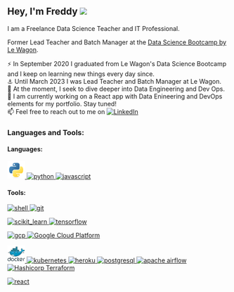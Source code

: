 <h2 align="left">
Hey, I'm Freddy
<img src="https://media.giphy.com/media/hvRJCLFzcasrR4ia7z/giphy.gif" width="28">
</h2>

I am a Freelance Data Science Teacher and IT Professional.
<br />

Former Lead Teacher and Batch Manager at the [Data Science Bootcamp by Le Wagon](https://www.lewagon.com/data-science-course).
<br />

⚡ In September 2020 I graduated from Le Wagon's Data Science Bootcamp and I keep on learning new things every day since.<br />
⚓ Until March 2023 I was Lead Teacher and Batch Manager at Le Wagon. <br />
🌱 At the moment, I seek to dive deeper into Data Engineering and Dev Ops.<br />
🔭 I am currently working on a React app with Data Enineering and DevOps elements for my portfolio. Stay tuned!<br />
📫 Feel free to reach out to me on [<img alt="LinkedIn" height="15px" src="https://www.flaticon.com/svg/static/icons/svg/725/725337.svg"/>](https://www.linkedin.com/in/frederik-laubisch/)
<h3 align="left">Languages and Tools:</h3>
<h4 align="left">Languages:</h3>
<p align="left">
<a href="https://www.python.org" target="_blank" rel="noreferrer"> <img src="https://raw.githubusercontent.com/devicons/devicon/master/icons/python/python-original.svg" alt="python" width="40" height="40"/> </a>
<a href="https://learn.microsoft.com/en-us/dotnet/csharp/" target="_blank" rel="noreferrer"> <img src="https://raw.githubusercontent.com/dotnet/docs/cb475ed45f881e9462e34764480d3b0ebce85e91/docs/images/hub/csharp.svg" alt="python" width="40" height="40"/> </a>
<a href="https://nodejs.org/en" target="_blank" rel="noreferrer"><img src="https://e7.pngegg.com/pngimages/130/641/png-clipart-javascript-node-js-computer-icons-logo-application-software-javascript-icon-text-logo.png" alt="javascript"  width="40" height="40"/></a>
</p>

<h4 align="left">Tools:</h3>
<!-- General Tool (shell, git etc) -->
<p align="left">
<a href="https://en.wikipedia.org/wiki/Shell_script" target="_blank" rel="noreferrer"> <img src="https://cdn3.brettterpstra.com/uploads/2015/02/terminal-longshadow.png" alt="shell" width="40" height="40"/> </a> 
 <a href="https://git-scm.com/" target="_blank" rel="noreferrer"> <img src="https://www.vectorlogo.zone/logos/git-scm/git-scm-icon.svg" alt="git" width="40" height="40"/> </a>
 </p>
<!--ML Tools-->
<p align="left">
<a href="https://scikit-learn.org/" target="_blank" rel="noreferrer"> <img src="https://upload.wikimedia.org/wikipedia/commons/0/05/Scikit_learn_logo_small.svg" alt="scikit_learn" width="40" height="40"/> </a> <a href="https://www.tensorflow.org" target="_blank" rel="noreferrer"> <img src="https://www.vectorlogo.zone/logos/tensorflow/tensorflow-icon.svg" alt="tensorflow" width="40" height="40"/> </a> 
</p>
<!--Cloud Platforms-->
<p>
 <a href="https://cloud.google.com" target="_blank" rel="noreferrer"> <img src="https://www.vectorlogo.zone/logos/google_cloud/google_cloud-icon.svg" alt="gcp" width="40"  height="40"/> </a>
 <a href="https://azure.microsoft.com/"><img src="https://swimburger.net/media/ppnn3pcl/azure.png" alt="Google Cloud Platform" width="40" height="40"/>
</p>

<!--DevOps & Tools-->
<p align="left">
<a href="https://www.docker.com/" target="_blank" rel="noreferrer"> <img src="https://raw.githubusercontent.com/devicons/devicon/master/icons/docker/docker-original-wordmark.svg" alt="docker" width="40" height="40"/> </a>
<a href="kubernetes.io" target="_blank" rel="nonreferrer"> <img src="https://upload.wikimedia.org/wikipedia/commons/thumb/3/39/Kubernetes_logo_without_workmark.svg/1920px-Kubernetes_logo_without_workmark.svg.png" alt="kubernetes" width="40" height="40"/> </a> 
<a href="https://heroku.com" target="_blank" rel="noreferrer"> <img src="https://www.vectorlogo.zone/logos/heroku/heroku-icon.svg" alt="heroku" width="40" height="40"/> 
<a href="https://www.postgresql.org/" target="_blank" rel="noreferrer"> <img src="https://wiki.postgresql.org/images/a/a4/PostgreSQL_logo.3colors.svg" alt="postgresql" width="40" height="40"/> </a> 
<a href="https://airflow.apache.org/" target="_blank" rel="noreferrer"> <img src="https://blog.adnansiddiqi.me/wp-content/uploads/2018/09/airflow_logo.png" alt="apache airflow" width="40" height="40"/> </a>
<a href="https://www.terraform.io/" target="_blank" rel="noreferrer"> <img src="https://neodoo.es/wp-content/uploads/2020/09/logo_terraform_2-480x480.png" alt="Hashicorp Terraform" width="40" height="40"/> </a>
</p>
<!-- Data Eng e.g dbt-->

<!-- Dev Tools & other -->
<p align="left">
<a href="https://reactjs.org/" target="_blank" rel="noreferrer"> <img src="https://upload.wikimedia.org/wikipedia/commons/thumb/a/a7/React-icon.svg/1024px-React-icon.svg.png?20220125121207" alt="react" width="45" height="40"/> </a>
</p>


<!--
<a href="URL" target="_blank" rel="noreferrer"> <img src="LOGO_URL" alt="scikit_learn" width="40" height="40"/> </a> 

Here are some ideas to get you started:

- 🔭 I’m currently working on ...
- 🌱 I’m currently learning ...
- 👯 I’m looking to collaborate on ...
- 🤔 I’m looking for help with ...
- 💬 Ask me about ...
- 📫 How to reach me: ...
- 😄 Pronouns: ...
- ⚡ Fun fact: ...

Markdown Guide: https://www.markdownguide.org/basic-syntax/
List of Emoticons: https://gist.github.com/rxaviers/7360908
Awesome GitHub Readmes: https://github.com/durgeshsamariya/awesome-github-profile-readme-templates
-->
